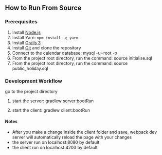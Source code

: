 ## How to Run From Source

### Prerequisites
1. Install [Node.js](https://nodejs.org/en/)
2. Install Yarn: ```npm install -g yarn```
3. Install [Grails 3](https://grails.org/download.html)
4. Install [Git](https://git-scm.com/downloads) and clone the repository
5. Connect to the calendar database: mysql -u=root -p
6. From the project root directory, run the command: source initialise.sql
6. From the project root directory, run the command: source public_holiday.sql

### Development Workflow
go to the project directory

1. start the server:
gradlew server:bootRun

2. start the client:
gradlew client:bootRun


#### Notes
* After you make a change inside the client folder and save, webpack dev server will automatically reload the page with your changes
* the server run on localhost:8080 by default
* the client run on localhost:4200 by default
